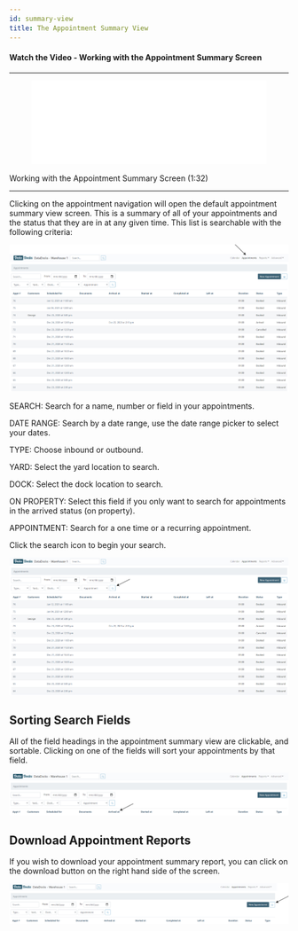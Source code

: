 ```yaml
---
id: summary-view
title: The Appointment Summary View
---
```


#### Watch the Video - Working with the Appointment Summary Screen

***
<figure class="video-container">
  <iframe src="//www.youtube.com/embed/6pmcD4UMmlo" frameborder="0" allowFullScreen width="100%"></iframe>
</figure>


Working with the Appointment Summary Screen (1:32)
***

Clicking on the appointment navigation will open the default appointment summary view screen. This is a summary of all of your appointments and the status that they are in at any given time. This list is searchable with the following criteria: 

![Main Screen](/img/docs/appointments/appts-nav-main.jpg)

SEARCH: Search for a name, number or field in your appointments. 

DATE RANGE: Search by a date range, use the date range picker to select your dates. 

TYPE: Choose inbound or outbound.

YARD: Select the yard location to search. 

DOCK: Select the dock location to search. 

ON PROPERTY: Select this field if you only want to search for appointments in the arrived status (on property). 

APPOINTMENT: Search for a one time or a recurring appointment.

Click the search icon to begin your search. 

![Search Appointments](/img/docs/appointments/appts-search.jpg)

## Sorting Search Fields

All of the field headings in the appointment summary view are clickable, and sortable. Clicking on one of the fields will sort your appointments by that field. 

![Sorting Appointments](/img/docs/appointments/appts-nav-search-sort.jpg)

## Download Appointment Reports

If you wish to download your appointment summary report, you can click on the download button on the right hand side of the screen. 

![Download Appointments](/img/docs/appointments/appts-nav-dl.jpg)

